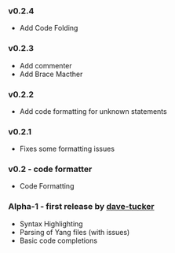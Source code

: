 ### v0.2.4
- Add Code Folding

### v0.2.3
- Add commenter
- Add Brace Macther

### v0.2.2
- Add code formatting for unknown statements

### v0.2.1
- Fixes some formatting issues


### v0.2 - code formatter
- Code Formatting

### Alpha-1 - first release by [dave-tucker](https://github.com/dave-tucker/intellij-yang)
- Syntax Highlighting
- Parsing of Yang files (with issues)
- Basic code completions
